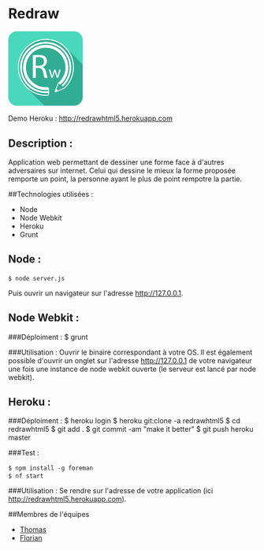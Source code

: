 # Redraw
<img src="https://raw.githubusercontent.com/Thom-x/Redraw/master/images/ico.png" alt="alt text" width="30%" height="30%">

Demo Heroku : http://redrawhtml5.herokuapp.com

## Description :
Application web permettant de dessiner une forme face à d'autres adversaires sur internet. Celui qui dessine le mieux la forme proposée remporte un point, la personne ayant le plus de point rempotre la partie.

##Technologies utilisées :
- Node
- Node Webkit
- Heroku
- Grunt

## Node :
    $ node server.js
Puis ouvrir un navigateur sur l'adresse http://127.0.0.1.

## Node Webkit : 
###Déploiment : 
    $ grunt
    
###Utilisation :
Ouvrir le binaire correspondant à votre OS.
Il est également possible d'ouvrir un onglet sur l'adresse http://127.0.0.1 de votre navigateur une fois une instance de node webkit ouverte (le serveur est lancé par node webkit).

## Heroku : 
###Déploiment : 
    $ heroku login
    $ heroku git:clone -a redrawhtml5
    $ cd redrawhtml5
    $ git add .
    $ git commit -am "make it better"
    $ git push heroku master
    
###Test :

	$ npm install -g foreman
	$ nf start
	
###Utilisation :
Se rendre sur l'adresse de votre application (ici http://redrawhtml5.herokuapp.com).

##Membres de l'équipes
- [Thomas](https://github.com/Thom-x)
- [Florian](https://github.com/F4T4liS)



